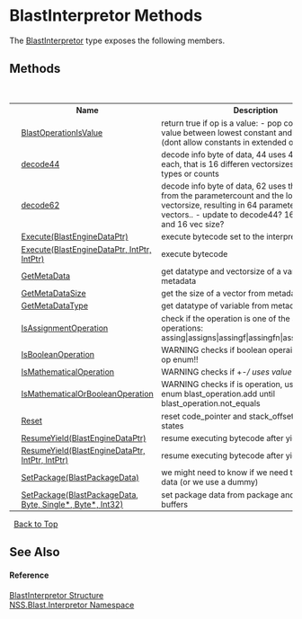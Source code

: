 # BlastInterpretor Methods
 

The <a href="4de5bd5a-f1bd-8188-7356-ab8a45b847d4">BlastInterpretor</a> type exposes the following members.


## Methods
&nbsp;<table><tr><th></th><th>Name</th><th>Description</th></tr><tr><td>![Public method](media/pubmethod.gif "Public method")![Static member](media/static.gif "Static member")</td><td><a href="c7bff930-cde2-3ed4-c9bc-fb0ec89fab77">BlastOperationIsValue</a></td><td>
return true if op is a value: - pop counts!! - byte value between lowest constant and extended op id (dont allow constants in extended op id's)</td></tr><tr><td>![Public method](media/pubmethod.gif "Public method")![Static member](media/static.gif "Static member")</td><td><a href="73ee935d-bd57-1299-a1fb-e47a37c0658c">decode44</a></td><td>
decode info byte of data, 44 uses 4 bytes for each, that is 16 differen vectorsizes and param types or counts</td></tr><tr><td>![Public method](media/pubmethod.gif "Public method")![Static member](media/static.gif "Static member")</td><td><a href="aa45d27f-fb48-04d0-6e48-866604b3c4a1">decode62</a></td><td>
decode info byte of data, 62 uses the upper 6 bits from the parametercount and the lower 2 for vectorsize, resulting in 64 parameters and size 4 vectors.. - update to decode44? 16 params max and 16 vec size?</td></tr><tr><td>![Public method](media/pubmethod.gif "Public method")</td><td><a href="4ca2b680-defb-374a-7656-cac0b7b67ba9">Execute(BlastEngineDataPtr)</a></td><td>
execute bytecode set to the interpretor</td></tr><tr><td>![Public method](media/pubmethod.gif "Public method")</td><td><a href="cad48777-6239-1cb2-9f5d-37aeccd56465">Execute(BlastEngineDataPtr, IntPtr, IntPtr)</a></td><td>
execute bytecode</td></tr><tr><td>![Public method](media/pubmethod.gif "Public method")![Static member](media/static.gif "Static member")</td><td><a href="e3f0873a-403b-0434-2462-11ea99b0b9ac">GetMetaData</a></td><td>
get datatype and vectorsize of a variable from metadata</td></tr><tr><td>![Public method](media/pubmethod.gif "Public method")![Static member](media/static.gif "Static member")</td><td><a href="5af05b9e-53b5-21f7-c78f-ab6f86760c0f">GetMetaDataSize</a></td><td>
get the size of a vector from metadata</td></tr><tr><td>![Public method](media/pubmethod.gif "Public method")![Static member](media/static.gif "Static member")</td><td><a href="12073220-ed8b-d2d0-a697-201f64208530">GetMetaDataType</a></td><td>
get datatype of variable from metadata</td></tr><tr><td>![Public method](media/pubmethod.gif "Public method")![Static member](media/static.gif "Static member")</td><td><a href="6872bd85-f111-5b68-5c46-cec95d1e6189">IsAssignmentOperation</a></td><td>
check if the operation is one of the assignment operations: assing|assigns|assingf|assingfn|assingfen|assingv</td></tr><tr><td>![Public method](media/pubmethod.gif "Public method")![Static member](media/static.gif "Static member")</td><td><a href="c9c747fc-2980-c0fb-4bcd-4494d033c67f">IsBooleanOperation</a></td><td>
WARNING checks if boolean operaion, uses value op enum!!</td></tr><tr><td>![Public method](media/pubmethod.gif "Public method")![Static member](media/static.gif "Static member")</td><td><a href="114febd2-d81b-729c-d53d-519af95bee85">IsMathematicalOperation</a></td><td>
WARNING checks if +-*/ uses value op enum!!</td></tr><tr><td>![Public method](media/pubmethod.gif "Public method")![Static member](media/static.gif "Static member")</td><td><a href="a79d2c27-bfa3-2c70-2496-ca3c2dfdd264">IsMathematicalOrBooleanOperation</a></td><td>
WARNING checks if is operation, uses value op enum blast_operation.add until blast_operation.not_equals</td></tr><tr><td>![Public method](media/pubmethod.gif "Public method")</td><td><a href="7b0eea96-5f1c-cb66-71c6-4788c2e09004">Reset</a></td><td>
reset code_pointer and stack_offset to their initial states</td></tr><tr><td>![Public method](media/pubmethod.gif "Public method")</td><td><a href="ddeaa568-ede0-c150-9272-eee5222f7b39">ResumeYield(BlastEngineDataPtr)</a></td><td>
resume executing bytecode after yielding</td></tr><tr><td>![Public method](media/pubmethod.gif "Public method")</td><td><a href="928d4d43-68f7-716d-adf5-ae0ff3af7496">ResumeYield(BlastEngineDataPtr, IntPtr, IntPtr)</a></td><td>
resume executing bytecode after yielding</td></tr><tr><td>![Public method](media/pubmethod.gif "Public method")</td><td><a href="ab83896e-136a-b391-eee0-94530008579c">SetPackage(BlastPackageData)</a></td><td>
we might need to know if we need to copy back data (or we use a dummy)</td></tr><tr><td>![Public method](media/pubmethod.gif "Public method")</td><td><a href="8b770eda-200e-7a5c-f3dd-31b71b1c974d">SetPackage(BlastPackageData, Byte*, Single*, Byte*, Int32)</a></td><td>
set package data from package and seperate buffers</td></tr></table>&nbsp;
<a href="#blastinterpretor-methods">Back to Top</a>

## See Also


#### Reference
<a href="4de5bd5a-f1bd-8188-7356-ab8a45b847d4">BlastInterpretor Structure</a><br /><a href="bc1962ef-fc17-4dde-e64c-a350d8f217aa">NSS.Blast.Interpretor Namespace</a><br />